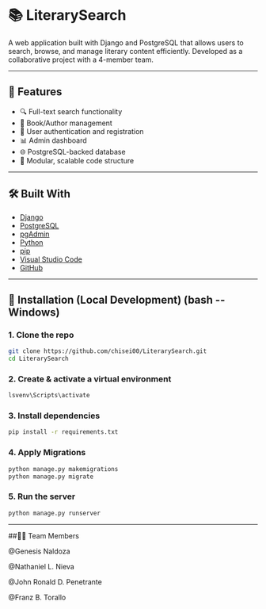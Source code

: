 # 📚 LiterarySearch

A web application built with Django and PostgreSQL that allows users to search, browse, and manage literary content efficiently. Developed as a collaborative project with a 4-member team.

---

## 🚀 Features

- 🔍 Full-text search functionality
- 📖 Book/Author management
- 👥 User authentication and registration
- 📊 Admin dashboard
- 🌐 PostgreSQL-backed database
- 🧪 Modular, scalable code structure

---

## 🛠️ Built With

- [Django](https://www.djangoproject.com/)
- [PostgreSQL](https://www.postgresql.org/)
- [pgAdmin](https://www.pgadmin.org/)
- [Python](https://www.python.org/)
- [pip](https://pip.pypa.io/)
- [Visual Studio Code](https://code.visualstudio.com/)
- [GitHub](https://github.com/)

---

## 🔧 Installation (Local Development) (bash  --Windows)

### 1. Clone the repo
```bash
git clone https://github.com/chisei00/LiterarySearch.git
cd LiterarySearch
```

### 2. Create & activate a virtual environment
```bash
lsvenv\Scripts\activate
```

### 3. Install dependencies
```bash
pip install -r requirements.txt
```

### 4. Apply Migrations
```bash
python manage.py makemigrations
python manage.py migrate
```

### 5. Run the server
```bash
python manage.py runserver
```
---

##👨‍💻 Team Members

@Genesis Naldoza

@Nathaniel L. Nieva

@John Ronald D. Penetrante

@Franz B. Torallo






